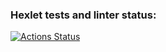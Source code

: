 ### Hexlet tests and linter status:
[![Actions Status](https://github.com/SophiaBekker/qa-engineer-project-85/actions/workflows/hexlet-check.yml/badge.svg)](https://github.com/SophiaBekker/qa-engineer-project-85/actions)